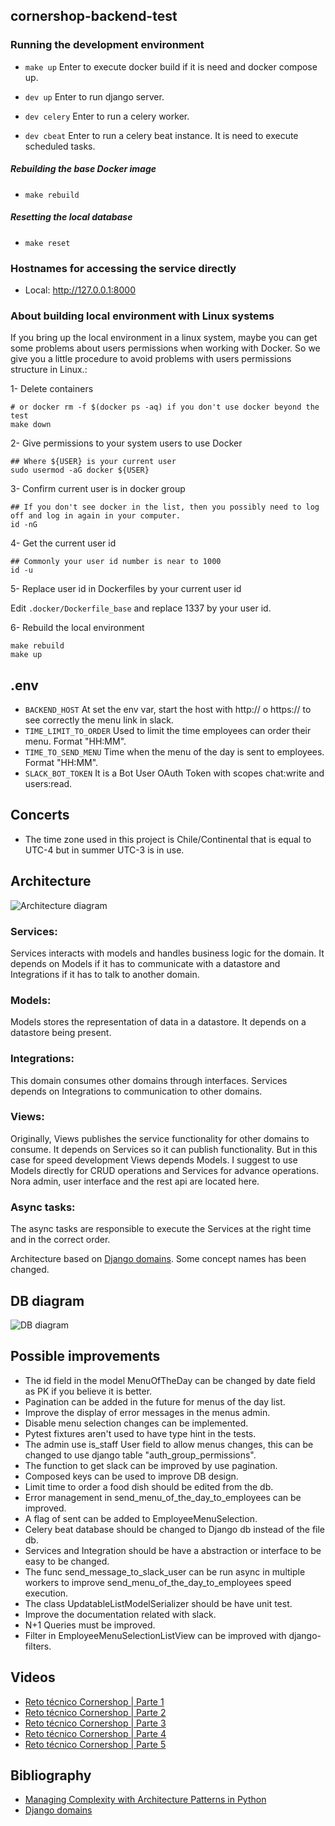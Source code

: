 ## cornershop-backend-test

### Running the development environment

* `make up` Enter to execute docker build if
it is need and docker compose up.

* `dev up` Enter to run django server.

* `dev celery` Enter to run a celery worker.

* `dev cbeat` Enter to run a celery beat instance.
  It is need to execute scheduled tasks.

##### Rebuilding the base Docker image

* `make rebuild`

##### Resetting the local database

* `make reset`

### Hostnames for accessing the service directly

* Local: http://127.0.0.1:8000


### About building local environment with Linux systems

If you bring up the local environment in a linux system, maybe you can get some problems about users permissions when working with Docker.
So we give you a little procedure to avoid problems with users permissions structure in Linux.:

1- Delete containers

```
# or docker rm -f $(docker ps -aq) if you don't use docker beyond the test
make down
```

2- Give permissions to your system users to use Docker

```
## Where ${USER} is your current user
sudo usermod -aG docker ${USER}
```

3- Confirm current user is in docker group

```
## If you don't see docker in the list, then you possibly need to log off and log in again in your computer.
id -nG
```


4-  Get the current user id

```
## Commonly your user id number is near to 1000
id -u
```

5- Replace user id in Dockerfiles by your current user id

Edit `.docker/Dockerfile_base` and replace 1337 by your user id.

6- Rebuild the local environment

```
make rebuild
make up
```

## .env
- `BACKEND_HOST` At set the env var, start the host with http:// o https://
to see correctly the menu link in slack.
- `TIME_LIMIT_TO_ORDER` Used to limit the time employees can order their menu.
  Format "HH:MM".
- `TIME_TO_SEND_MENU` Time when the menu of the day is sent to employees.
  Format "HH:MM".
- `SLACK_BOT_TOKEN` It is a Bot User OAuth Token with scopes chat:write and
  users:read.

## Concerts
- The time zone used in this project is Chile/Continental that is equal to
  UTC-4 but in summer UTC-3 is in use.

## Architecture
![Architecture diagram](assets/architecture-diagram.png)

### Services:

Services interacts with models and
handles business logic for the domain.
It depends on Models if it has to
communicate with a datastore and
Integrations if it has to talk to another
domain.

### Models:

Models stores the representation of
data in a datastore. It depends on a
datastore being present.

### Integrations:

This domain consumes other domains
through interfaces. Services depends
on Integrations to communication to other
domains.

### Views:

Originally, Views publishes the service functionality
for other domains to consume. It
depends on Services so it can publish
functionality. But in this case for speed development
Views depends Models. I suggest to use Models directly
for CRUD operations and Services for advance operations.
Nora admin, user interface and the rest api are located here.

### Async tasks:

The async tasks are responsible to execute the
Services at the right time and in the correct
order.

Architecture based on [Django domains](https://phalt.github.io/django-api-domains/).
Some concept names has been changed.

## DB diagram

![DB diagram](assets/db-diagram.png)

## Possible improvements
- The id field in the model MenuOfTheDay can be changed by date field
  as PK if you believe it is better.
- Pagination can be added in the future for menus of the day list.
- Improve the display of error messages in the menus admin.
- Disable menu selection changes can be implemented.
- Pytest fixtures aren't used to have type hint in the tests.
- The admin use is_staff User field to allow menus changes, this can be
  changed to use django table "auth_group_permissions".
- The function to get slack can be improved by use pagination.
- Composed keys can be used to improve DB design.
- Limit time to order a food dish should be edited from the db.
- Error management in send_menu_of_the_day_to_employees can be improved.
- A flag of sent can be added to EmployeeMenuSelection.
- Celery beat database should be changed to Django db instead of the file db.
- Services and Integration should be have a abstraction or interface to be easy
  to be changed.
- The func send_message_to_slack_user can be run async in multiple workers to
  improve send_menu_of_the_day_to_employees speed execution.
- The class UpdatableListModelSerializer should be have unit test.
- Improve the documentation related with slack.
- N+1 Queries must be improved.
- Filter in EmployeeMenuSelectionListView can be improved with django-filters.

## Videos

- [Reto técnico Cornershop | Parte 1](https://www.loom.com/share/c50d564ee60f432eba85657bb32fdb7a?sharedAppSource=personal_library)
- [Reto técnico Cornershop | Parte 2](https://www.loom.com/share/93cdc03aab8e4eb591c11ab4ee946a85?sharedAppSource=personal_library)
- [Reto técnico Cornershop | Parte 3](https://www.loom.com/share/55f062fd2b2f4fdcb5335cedbb28da41?sharedAppSource=personal_library)
- [Reto técnico Cornershop | Parte 4](https://www.loom.com/share/75f69df6e28741bb97200508b874dceb?sharedAppSource=personal_library)
- [Reto técnico Cornershop | Parte 5](https://www.loom.com/share/62cecd335df74a5298658e1359f346f2?sharedAppSource=personal_library)

## Bibliography

- [Managing Complexity with Architecture Patterns in Python](https://klaviyo.tech/managing-complexity-with-architecture-patterns-in-python-626b895710ca)
- [Django domains](https://phalt.github.io/django-api-domains/)
